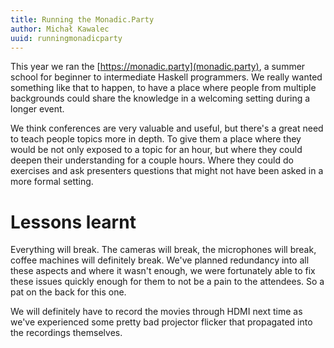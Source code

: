 ```yaml
---
title: Running the Monadic.Party
author: Michał Kawalec
uuid: runningmonadicparty
---
```


This year we ran the [https://monadic.party](monadic.party), a summer school for beginner to intermediate Haskell programmers. We really wanted something like that to happen, to have a place where people from multiple backgrounds could share the knowledge in a welcoming setting during a longer event.

We think conferences are very valuable and useful, but there's a great need to teach people topics more in depth. To give them a place where they would be not only exposed to a topic for an hour, but where they could deepen their understanding for a couple hours. Where they could do exercises and ask presenters questions that might not have been asked in a more formal setting.

# Lessons learnt

Everything will break. The cameras will break, the microphones will break, coffee machines will definitely break. We've planned redundancy into all these aspects and where it wasn't enough, we were fortunately able to fix these issues quickly enough for them to not be a pain to the attendees. So a pat on the back for this one.

We will definitely have to record the movies through HDMI next time as we've experienced some pretty bad projector flicker that propagated into the recordings themselves. 
